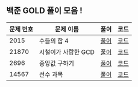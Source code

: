 ## 백준 GOLD 풀이 모음 ! 

| 문제 번호 | 문제 이름 | 풀이 | 코드| 
| --- | --- | --- | ---|
| 2015 | 수들의 합 4 | [풀이](https://github.com/Jy7733/Algorithm/blob/main/%EB%B0%B1%EC%A4%80/Gold/2015.%E2%80%85%EC%88%98%EB%93%A4%EC%9D%98%E2%80%85%ED%95%A9%E2%80%854/Solution.md) | [코드](https://github.com/Jy7733/Algorithm/blob/main/%EB%B0%B1%EC%A4%80/Gold/2015.%E2%80%85%EC%88%98%EB%93%A4%EC%9D%98%E2%80%85%ED%95%A9%E2%80%854/%EC%88%98%EB%93%A4%EC%9D%98%E2%80%85%ED%95%A9%E2%80%854.cc) |
| 21870 | 시철이가 사랑한 GCD | [풀이](https://github.com/Jy7733/Algorithm/tree/main/%EB%B0%B1%EC%A4%80/Gold/21870.%E2%80%85%EC%8B%9C%EC%B2%A0%EC%9D%B4%EA%B0%80%E2%80%85%EC%82%AC%EB%9E%91%ED%95%9C%E2%80%85GCD) | [코드](https://github.com/Jy7733/Algorithm/blob/main/%EB%B0%B1%EC%A4%80/Gold/21870.%E2%80%85%EC%8B%9C%EC%B2%A0%EC%9D%B4%EA%B0%80%E2%80%85%EC%82%AC%EB%9E%91%ED%95%9C%E2%80%85GCD/%EC%8B%9C%EC%B2%A0%EC%9D%B4%EA%B0%80%E2%80%85%EC%82%AC%EB%9E%91%ED%95%9C%E2%80%85GCD.cc) |
| 2696 | 중앙값 구하기 | [풀이](https://github.com/Jy7733/Algorithm/blob/main/%EB%B0%B1%EC%A4%80/Gold/2696.%E2%80%85%EC%A4%91%EC%95%99%EA%B0%92%E2%80%85%EA%B5%AC%ED%95%98%EA%B8%B0/solution.md) | [코드](https://github.com/Jy7733/Algorithm/blob/main/%EB%B0%B1%EC%A4%80/Gold/2696.%E2%80%85%EC%A4%91%EC%95%99%EA%B0%92%E2%80%85%EA%B5%AC%ED%95%98%EA%B8%B0/%EC%A4%91%EC%95%99%EA%B0%92%E2%80%85%EA%B5%AC%ED%95%98%EA%B8%B0.cc) | 
| 14567 | 선수 과목 | [풀이](https://github.com/Jy7733/Algorithm/blob/main/%EB%B0%B1%EC%A4%80/Gold/14567.%E2%80%85%EC%84%A0%EC%88%98%EA%B3%BC%EB%AA%A9%E2%80%85%EF%BC%88Prerequisite%EF%BC%89/solution.md) | [코드](https://github.com/Jy7733/Algorithm/blob/main/%EB%B0%B1%EC%A4%80/Gold/14567.%E2%80%85%EC%84%A0%EC%88%98%EA%B3%BC%EB%AA%A9%E2%80%85%EF%BC%88Prerequisite%EF%BC%89/%EC%84%A0%EC%88%98%EA%B3%BC%EB%AA%A9%E2%80%85%EF%BC%88Prerequisite%EF%BC%89.cc) | 

